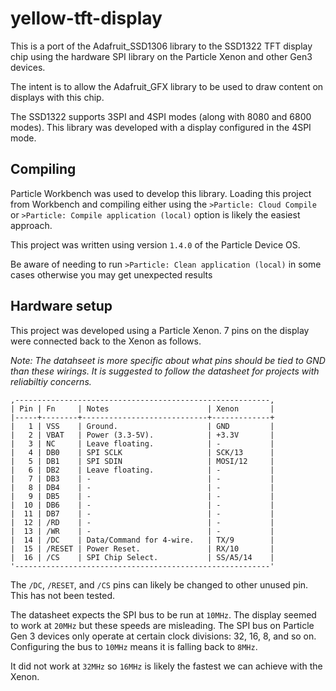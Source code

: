 # yellow-tft-display

This is a port of the Adafruit_SSD1306 library to the SSD1322 TFT display chip using the hardware SPI library on the Particle Xenon and other Gen3 devices.

The intent is to allow the Adafruit_GFX library to be used to draw content on displays with this chip.

The SSD1322 supports 3SPI and 4SPI modes (along with 8080 and 6800 modes). This library was developed with a display configured in the 4SPI mode.

## Compiling

Particle Workbench was used to develop this library. Loading this project from Workbench and compiling either using the `>Particle: Cloud Compile` or `>Particle: Compile application (local)` option is likely the easiest approach.

This project was written using version `1.4.0` of the Particle Device OS.

Be aware of needing to run `>Particle: Clean application (local)` in some cases otherwise you may get unexpected results

## Hardware setup

This project was developed using a Particle Xenon. 7 pins on the display were connected back to the Xenon as follows.

*Note: The datahseet is more specific about what pins should be tied to GND than these wirings. It is suggested to follow the datasheet for projects with reliabiltiy concerns.*

```
,---------------------------------------------------------,
| Pin | Fn     | Notes                      | Xenon       |
|-----+--------+----------------------------+-------------+
|   1 | VSS    | Ground.                    | GND         |
|   2 | VBAT   | Power (3.3-5V).            | +3.3V       |
|   3 | NC     | Leave floating.            | -           |
|   4 | DB0    | SPI SCLK                   | SCK/13      |
|   5 | DB1    | SPI SDIN                   | MOSI/12     |
|   6 | DB2    | Leave floating.            | -           |
|   7 | DB3    | -                          | -           |
|   8 | DB4    | -                          | -           |
|   9 | DB5    | -                          | -           |
|  10 | DB6    | -                          | -           |
|  11 | DB7    | -                          | -           |
|  12 | /RD    | -                          | -           |
|  13 | /WR    | -                          | -           |
|  14 | /DC    | Data/Command for 4-wire.   | TX/9        |
|  15 | /RESET | Power Reset.               | RX/10       |
|  16 | /CS    | SPI Chip Select.           | SS/A5/14    |
'---------------------------------------------------------'
```

The `/DC`, `/RESET`, and `/CS` pins can likely be changed to other unused pin. This has not been tested.

The datasheet expects the SPI bus to be run at `10MHz`. The display seemed to work at `20MHz` but these speeds are misleading. The SPI bus on Particle Gen 3 devices only operate at certain clock divisions: 32, 16, 8, and so on. Configuring the bus to `10MHz` means it is falling back to `8MHz`.

It did not work at `32MHz` so `16MHz` is likely the fastest we can achieve with the Xenon.



